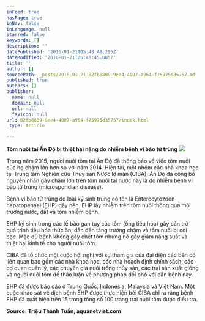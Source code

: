 ```yaml
---
inFeed: true
hasPage: true
inNav: false
inLanguage: null
starred: false
keywords: []
description: ''
datePublished: '2016-01-21T05:48:48.295Z'
dateModified: '2016-01-21T05:48:45.085Z'
title: ''
author: []
sourcePath: _posts/2016-01-21-82fb8809-9ee4-4007-a964-f75975d35757.md
published: true
authors: []
publisher:
  name: null
  domain: null
  url: null
  favicon: null
url: 82fb8809-9ee4-4007-a964-f75975d35757/index.html
_type: Article

---
```

**Tôm nuôi tại Ấn Độ bị thiệt hại nặng do nhiễm bệnh vi bào tử trùng**
![](https://the-grid-user-content.s3-us-west-2.amazonaws.com/808fe6bc-1355-4dc3-89a3-83df46853292.jpg)

Trong năm 2015, người nuôi tôm tại Ấn Độ đã thông báo về việc tôm nuôi của họ chậm lớn hơn so với năm 2014\. Hiện tại, một nhóm các nhà khoa học tại Trung tâm Nghiên cứu Thủy sản Nước lợ mặn (CIBA), Ấn Độ đã công bố nguyên nhân gây chậm lớn trên tôm nuôi tại nước này là do nhiễm bệnh vi bào tử trùng (microsporidian disease). 

Bệnh vi bào tử trùng do loài ký sinh trùng có tên là Enterocytozoon hepatopenaei (EHP) gây nên. EHP lây nhiễm trên tôm nuôi thông qua môi trường nước, đất và tôm nhiễm bệnh. 

EHP ký sinh trong các tế bào gan tụy của tôm (ống tiêu hóa) gây cản trở quá trình tiêu hóa thức ăn, dẫn đến tăng trưởng chậm và tôm nuôi bị còi cọc. Mặc dù bệnh không gây chết tôm nhưng nó gây giảm năng suất và thiệt hại kinh tế cho người nuôi tôm. 

CIBA đã tổ chức một cuộc hội nghị với sự tham gia của đại diện các bên có liên quan bao gồm các nhà khoa học, các nhà hoạch định chính sách, các cơ quan quản lý, các chuyên gia nuôi trồng thủy sản, các trại sản xuất giống và người nuôi tôm để thảo luận về phương pháp đối phó với căn bệnh này. 

EHP đã được báo cáo ở Trung Quốc, Indonesia, Malaysia và Việt Nam. Một cuộc khảo sát về dịch bệnh EHP được thực hiện bởi CIBA chỉ ra rằng bệnh EHP đã xuất hiện trên 15 trong tổng số 100 trang trại nuôi tôm được điều tra. 

**Source: Triệu Thanh Tuấn, aquanetviet.com**